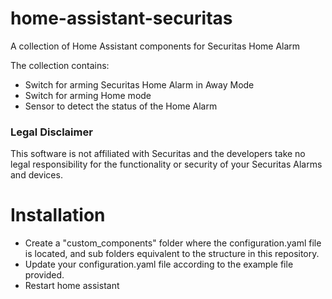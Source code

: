 # home-assistant-securitas
A collection of Home Assistant components for Securitas Home Alarm

The collection contains:
* Switch for arming Securitas Home Alarm in Away Mode
* Switch for arming Home mode
* Sensor to detect the status of the Home Alarm

### Legal Disclaimer
This software is not affiliated with Securitas and the developers take no legal responsibility for the functionality or security of your Securitas Alarms and devices.

# Installation

* Create a "custom_components" folder where the configuration.yaml file is located, and sub folders equivalent to the structure in this repository.
* Update your configuration.yaml file according to the example file provided.
* Restart home assistant
